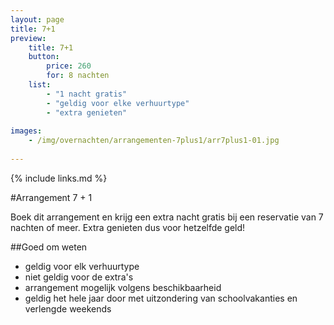 ```yaml
---
layout: page
title: 7+1
preview: 
    title: 7+1
    button:
        price: 260
        for: 8 nachten
    list:
        - "1 nacht gratis"
        - "geldig voor elke verhuurtype"
        - "extra genieten"
        
images:
    - /img/overnachten/arrangementen-7plus1/arr7plus1-01.jpg
    
---
```


{% include links.md %}


#Arrangement 7 + 1

Boek dit arrangement en krijg een extra nacht gratis bij een reservatie van 7 nachten of meer. Extra genieten dus voor hetzelfde geld!

    
##Goed om weten
- geldig voor elk verhuurtype
- niet geldig voor de extra's
- arrangement mogelijk volgens beschikbaarheid
- geldig het hele jaar door met uitzondering van schoolvakanties en verlengde weekends





